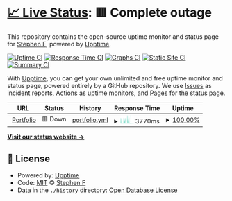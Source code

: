 # [📈 Live Status](https://status.snipey.dev): <!--live status--> **🟥 Complete outage**

This repository contains the open-source uptime monitor and status page for [Stephen F](https://snipey.dev), powered by [Upptime](https://github.com/upptime/upptime).

[![Uptime CI](https://github.com/Snipey/uptime/workflows/Uptime%20CI/badge.svg)](https://github.com/upptime/upptime/actions?query=workflow%3A%22Uptime+CI%22)
[![Response Time CI](https://github.com/Snipey/uptime/workflows/Response%20Time%20CI/badge.svg)](https://github.com/upptime/upptime/actions?query=workflow%3A%22Response+Time+CI%22)
[![Graphs CI](https://github.com/Snipey/uptime/workflows/Graphs%20CI/badge.svg)](https://github.com/upptime/upptime/actions?query=workflow%3A%22Graphs+CI%22)
[![Static Site CI](https://github.com/Snipey/uptime/workflows/Static%20Site%20CI/badge.svg)](https://github.com/upptime/upptime/actions?query=workflow%3A%22Static+Site+CI%22)
[![Summary CI](https://github.com/Snipey/uptime/workflows/Summary%20CI/badge.svg)](https://github.com/upptime/upptime/actions?query=workflow%3A%22Summary+CI%22)

With [Upptime](https://upptime.js.org), you can get your own unlimited and free uptime monitor and status page, powered entirely by a GitHub repository. We use [Issues](https://github.com/Snipey/uptime/issues) as incident reports, [Actions](https://github.com/Snipey/uptime/actions) as uptime monitors, and [Pages](https://status.snipey.dev) for the status page.

<!--start: status pages-->
<!-- This summary is generated by Upptime (https://github.com/upptime/upptime) -->
<!-- Do not edit this manually, your changes will be overwritten -->
<!-- prettier-ignore -->
| URL | Status | History | Response Time | Uptime |
| --- | ------ | ------- | ------------- | ------ |
| <img alt="" src="https://favicons.githubusercontent.com/www.snipey.dev" height="13"> [Portfolio](https://www.snipey.dev) | 🟥 Down | [portfolio.yml](https://github.com/Snipey/uptime/commits/HEAD/history/portfolio.yml) | <details><summary><img alt="Response time graph" src="./graphs/portfolio/response-time-week.png" height="20"> 3770ms</summary><br><a href="https://status.snipey.dev/history/portfolio"><img alt="Response time 988" src="https://img.shields.io/endpoint?url=https%3A%2F%2Fraw.githubusercontent.com%2FSnipey%2Fuptime%2FHEAD%2Fapi%2Fportfolio%2Fresponse-time.json"></a><br><a href="https://status.snipey.dev/history/portfolio"><img alt="24-hour response time 8414" src="https://img.shields.io/endpoint?url=https%3A%2F%2Fraw.githubusercontent.com%2FSnipey%2Fuptime%2FHEAD%2Fapi%2Fportfolio%2Fresponse-time-day.json"></a><br><a href="https://status.snipey.dev/history/portfolio"><img alt="7-day response time 3770" src="https://img.shields.io/endpoint?url=https%3A%2F%2Fraw.githubusercontent.com%2FSnipey%2Fuptime%2FHEAD%2Fapi%2Fportfolio%2Fresponse-time-week.json"></a><br><a href="https://status.snipey.dev/history/portfolio"><img alt="30-day response time 1877" src="https://img.shields.io/endpoint?url=https%3A%2F%2Fraw.githubusercontent.com%2FSnipey%2Fuptime%2FHEAD%2Fapi%2Fportfolio%2Fresponse-time-month.json"></a><br><a href="https://status.snipey.dev/history/portfolio"><img alt="1-year response time 988" src="https://img.shields.io/endpoint?url=https%3A%2F%2Fraw.githubusercontent.com%2FSnipey%2Fuptime%2FHEAD%2Fapi%2Fportfolio%2Fresponse-time-year.json"></a></details> | <details><summary><a href="https://status.snipey.dev/history/portfolio">100.00%</a></summary><a href="https://status.snipey.dev/history/portfolio"><img alt="All-time uptime 100.00%" src="https://img.shields.io/endpoint?url=https%3A%2F%2Fraw.githubusercontent.com%2FSnipey%2Fuptime%2FHEAD%2Fapi%2Fportfolio%2Fuptime.json"></a><br><a href="https://status.snipey.dev/history/portfolio"><img alt="24-hour uptime 100.00%" src="https://img.shields.io/endpoint?url=https%3A%2F%2Fraw.githubusercontent.com%2FSnipey%2Fuptime%2FHEAD%2Fapi%2Fportfolio%2Fuptime-day.json"></a><br><a href="https://status.snipey.dev/history/portfolio"><img alt="7-day uptime 100.00%" src="https://img.shields.io/endpoint?url=https%3A%2F%2Fraw.githubusercontent.com%2FSnipey%2Fuptime%2FHEAD%2Fapi%2Fportfolio%2Fuptime-week.json"></a><br><a href="https://status.snipey.dev/history/portfolio"><img alt="30-day uptime 100.00%" src="https://img.shields.io/endpoint?url=https%3A%2F%2Fraw.githubusercontent.com%2FSnipey%2Fuptime%2FHEAD%2Fapi%2Fportfolio%2Fuptime-month.json"></a><br><a href="https://status.snipey.dev/history/portfolio"><img alt="1-year uptime 100.00%" src="https://img.shields.io/endpoint?url=https%3A%2F%2Fraw.githubusercontent.com%2FSnipey%2Fuptime%2FHEAD%2Fapi%2Fportfolio%2Fuptime-year.json"></a></details>

<!--end: status pages-->

[**Visit our status website →**](https://status.snipey.dev)

## 📄 License

- Powered by: [Upptime](https://github.com/upptime/upptime)
- Code: [MIT](./LICENSE) © [Stephen F](https://snipey.dev)
- Data in the `./history` directory: [Open Database License](https://opendatacommons.org/licenses/odbl/1-0/)
